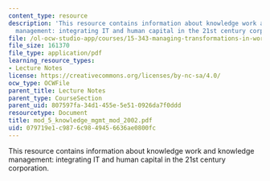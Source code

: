 ```yaml
---
content_type: resource
description: 'This resource contains information about knowledge work and knowledge
  management: integrating IT and human capital in the 21st century corporation.'
file: /ol-ocw-studio-app/courses/15-343-managing-transformations-in-work-organizations-and-society-spring-2002/079719e1c9876c9849456636ae0800fc_mod_5_knowledge_mgmt_mod_2002.pdf
file_size: 161370
file_type: application/pdf
learning_resource_types:
- Lecture Notes
license: https://creativecommons.org/licenses/by-nc-sa/4.0/
ocw_type: OCWFile
parent_title: Lecture Notes
parent_type: CourseSection
parent_uid: 807597fa-34d1-455e-5e51-0926da7f0ddd
resourcetype: Document
title: mod_5_knowledge_mgmt_mod_2002.pdf
uid: 079719e1-c987-6c98-4945-6636ae0800fc
---
```

This resource contains information about knowledge work and knowledge management: integrating IT and human capital in the 21st century corporation.